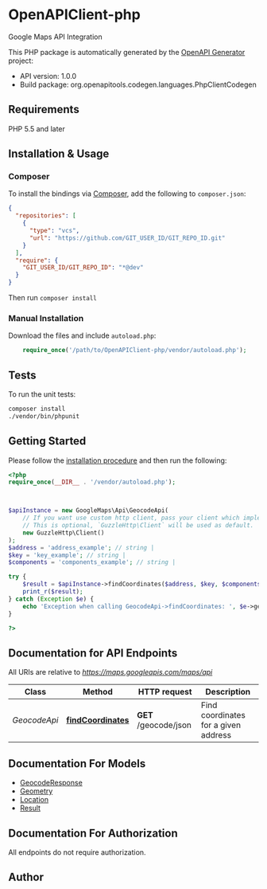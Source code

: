 # OpenAPIClient-php

Google Maps API Integration

This PHP package is automatically generated by the [OpenAPI Generator](https://openapi-generator.tech) project:

- API version: 1.0.0
- Build package: org.openapitools.codegen.languages.PhpClientCodegen

## Requirements

PHP 5.5 and later

## Installation & Usage

### Composer

To install the bindings via [Composer](http://getcomposer.org/), add the following to `composer.json`:

```json
{
  "repositories": [
    {
      "type": "vcs",
      "url": "https://github.com/GIT_USER_ID/GIT_REPO_ID.git"
    }
  ],
  "require": {
    "GIT_USER_ID/GIT_REPO_ID": "*@dev"
  }
}
```

Then run `composer install`

### Manual Installation

Download the files and include `autoload.php`:

```php
    require_once('/path/to/OpenAPIClient-php/vendor/autoload.php');
```

## Tests

To run the unit tests:

```bash
composer install
./vendor/bin/phpunit
```

## Getting Started

Please follow the [installation procedure](#installation--usage) and then run the following:

```php
<?php
require_once(__DIR__ . '/vendor/autoload.php');



$apiInstance = new GoogleMaps\Api\GeocodeApi(
    // If you want use custom http client, pass your client which implements `GuzzleHttp\ClientInterface`.
    // This is optional, `GuzzleHttp\Client` will be used as default.
    new GuzzleHttp\Client()
);
$address = 'address_example'; // string | 
$key = 'key_example'; // string | 
$components = 'components_example'; // string | 

try {
    $result = $apiInstance->findCoordinates($address, $key, $components);
    print_r($result);
} catch (Exception $e) {
    echo 'Exception when calling GeocodeApi->findCoordinates: ', $e->getMessage(), PHP_EOL;
}

?>
```

## Documentation for API Endpoints

All URIs are relative to *https://maps.googleapis.com/maps/api*

Class | Method | HTTP request | Description
------------ | ------------- | ------------- | -------------
*GeocodeApi* | [**findCoordinates**](docs/Api/GeocodeApi.md#findcoordinates) | **GET** /geocode/json | Find coordinates for a given address


## Documentation For Models

 - [GeocodeResponse](docs/Model/GeocodeResponse.md)
 - [Geometry](docs/Model/Geometry.md)
 - [Location](docs/Model/Location.md)
 - [Result](docs/Model/Result.md)


## Documentation For Authorization

All endpoints do not require authorization.

## Author



